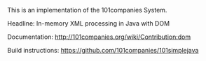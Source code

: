 This is an implementation of the 101companies System.

Headline: In-memory XML processing in Java with DOM

Documentation: http://101companies.org/wiki/Contribution:dom

Build instructions: https://github.com/101companies/101simplejava